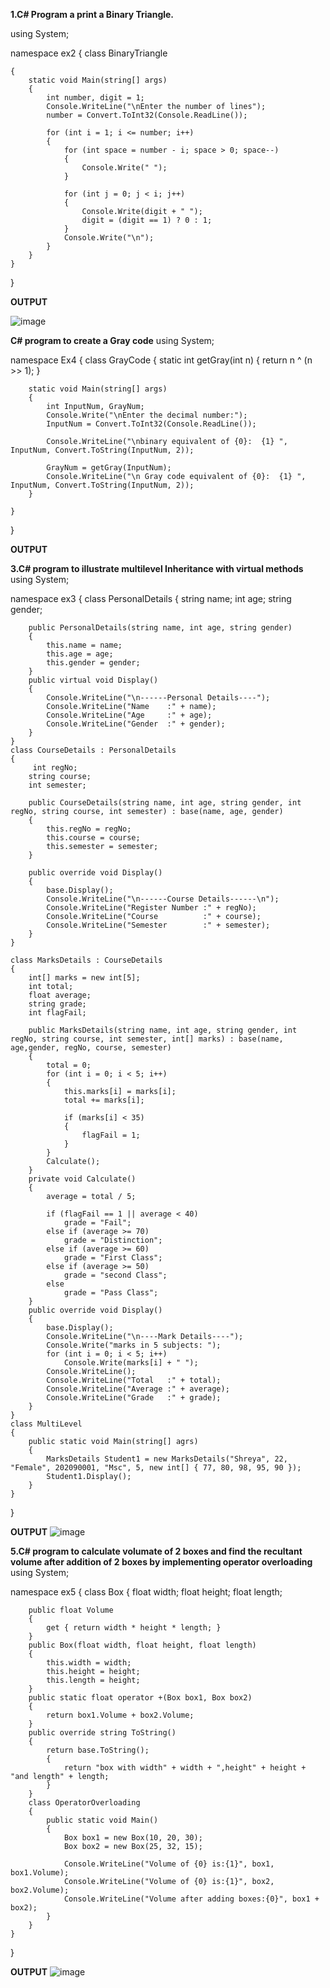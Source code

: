 **1.C# Program  a print a Binary Triangle.**

using System;

namespace ex2
{
    class BinaryTriangle

    {
        static void Main(string[] args)
        {
            int number, digit = 1;
            Console.WriteLine("\nEnter the number of lines");
            number = Convert.ToInt32(Console.ReadLine());

            for (int i = 1; i <= number; i++)
            {
                for (int space = number - i; space > 0; space--)
                {
                    Console.Write(" ");
                }

                for (int j = 0; j < i; j++)
                {
                    Console.Write(digit + " ");
                    digit = (digit == 1) ? 0 : 1;
                }
                Console.Write("\n");
            }
        }
    }
}

**OUTPUT**

![image](https://user-images.githubusercontent.com/97940851/154425191-a0b6b8b6-7a87-46de-bda0-e18f575a4ad1.png)



**C# program to create a Gray code**
using System;

namespace Ex4
{
    class GrayCode
    {
        static int getGray(int n)
        {
            return n ^ (n >> 1);
        }

        static void Main(string[] args)
        {
            int InputNum, GrayNum;
            Console.Write("\nEnter the decimal number:");
            InputNum = Convert.ToInt32(Console.ReadLine());

            Console.WriteLine("\nbinary equivalent of {0}:  {1} ", InputNum, Convert.ToString(InputNum, 2));

            GrayNum = getGray(InputNum);
            Console.WriteLine("\n Gray code equivalent of {0}:  {1} ", InputNum, Convert.ToString(InputNum, 2));
        }

    }
}


**OUTPUT**












**3.C# program to illustrate multilevel Inheritance with virtual methods**
using System;

namespace ex3
{
    class PersonalDetails
    {
         string name;
         int age;
        string gender;

        public PersonalDetails(string name, int age, string gender)
        {
            this.name = name;
            this.age = age;
            this.gender = gender;
        }
        public virtual void Display()
        {
            Console.WriteLine("\n------Personal Details----");
            Console.WriteLine("Name    :" + name);
            Console.WriteLine("Age     :" + age);
            Console.WriteLine("Gender  :" + gender);
        }
    }
    class CourseDetails : PersonalDetails
    {
         int regNo;
        string course;
        int semester;

        public CourseDetails(string name, int age, string gender, int regNo, string course, int semester) : base(name, age, gender)
        {
            this.regNo = regNo;
            this.course = course;
            this.semester = semester;
        }

        public override void Display()
        {
            base.Display();
            Console.WriteLine("\n------Course Details------\n");
            Console.WriteLine("Register Number :" + regNo);
            Console.WriteLine("Course          :" + course);
            Console.WriteLine("Semester        :" + semester);
        }
    }

    class MarksDetails : CourseDetails
    {
        int[] marks = new int[5];
        int total;
        float average;
        string grade;
        int flagFail;

        public MarksDetails(string name, int age, string gender, int regNo, string course, int semester, int[] marks) : base(name, age,gender, regNo, course, semester)
        {
            total = 0;
            for (int i = 0; i < 5; i++)
            {
                this.marks[i] = marks[i];
                total += marks[i];

                if (marks[i] < 35)
                {
                    flagFail = 1;
                }
            }
            Calculate();
        }
        private void Calculate()
        {
            average = total / 5;

            if (flagFail == 1 || average < 40)
                grade = "Fail";
            else if (average >= 70)
                grade = "Distinction";
            else if (average >= 60)
                grade = "First Class";
            else if (average >= 50)
                grade = "second Class";
            else
                grade = "Pass Class";
        }
        public override void Display()
        {
            base.Display();
            Console.WriteLine("\n----Mark Details----");
            Console.Write("marks in 5 subjects: ");
            for (int i = 0; i < 5; i++)
                Console.Write(marks[i] + " ");
            Console.WriteLine();
            Console.WriteLine("Total   :" + total);
            Console.WriteLine("Average :" + average);
            Console.WriteLine("Grade   :" + grade);
        }
    }
    class MultiLevel
    {
        public static void Main(string[] agrs)
        {
            MarksDetails Student1 = new MarksDetails("Shreya", 22, "Female", 202090001, "Msc", 5, new int[] { 77, 80, 98, 95, 90 });
            Student1.Display();
        }
    }
}

**OUTPUT**
![image](https://user-images.githubusercontent.com/97940851/154623000-35a144e4-2645-49f7-9978-c2a6fd88d76f.png)





**5.C# program to calculate volumate of 2 boxes and find the recultant volume after addition of 2 boxes by implementing operator overloading**
using System;

namespace ex5
{
    class Box
    {
        float width;
        float height;
        float length;

        public float Volume
        {
            get { return width * height * length; }
        }
        public Box(float width, float height, float length)
        {
            this.width = width;
            this.height = height;
            this.length = height;
        }
        public static float operator +(Box box1, Box box2)
        {
            return box1.Volume + box2.Volume;
        }
        public override string ToString()
        {
            return base.ToString();
            {
                return "box with width" + width + ",height" + height + "and length" + length;
            }
        }
        class OperatorOverloading
        {
            public static void Main()
            {
                Box box1 = new Box(10, 20, 30);
                Box box2 = new Box(25, 32, 15);

                Console.WriteLine("Volume of {0} is:{1}", box1, box1.Volume);
                Console.WriteLine("Volume of {0} is:{1}", box2, box2.Volume);
                Console.WriteLine("Volume after adding boxes:{0}", box1 + box2);
            }
        }
    }
}

**OUTPUT**
![image](https://user-images.githubusercontent.com/97940851/154622907-6f7e5bc1-4872-4fac-a10b-95353d48f475.png)




